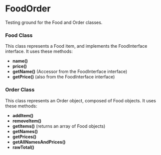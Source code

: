 # FoodOrder #
Testing ground for the Food and Order classes.

### Food Class ###
This class represents a Food item, and implements the FoodInterface interface. It uses these methods:
* **name()**
* **price()**
* **getName()**  (Accessor from the FoodInterface interface)
* **getPrice()**  (also from the FoodInterface interface)

### Order Class ###
This class represents an Order object, composed of Food objects. It uses these methods:

* **addItem()**
* **removeItem()**
* **getItems()** (returns an array of Food objects)
* **getNames()**
* **getPrices()**
* **getAllNamesAndPrices()**
* **rawTotal()**

